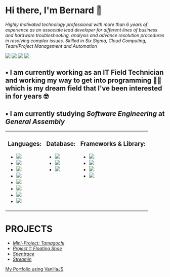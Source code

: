 <h1> Hi there, I'm Bernard 👋 </h1>

<!--
**nard-calma/nard-calma** is a ✨ _special_ ✨ repository because its `README.md` (this file) appears on your GitHub profile.

Here are some ideas to get you started:




- 🔭 I’m currently working on ...
- 🌱 I’m currently learning ...
- 👯 I’m looking to collaborate on ...
- 🤔 I’m looking for help with ...
- 💬 Ask me about ...
- 📫 How to reach me: ...
- 😄 Pronouns: ...
- ⚡ Fun fact: ...
-->

<em>Highly motivated technology professional with more than 6 years of experience as an associate lead developer for different lines of business and hardware troubleshooting, analysis and advance resolution procedures in resolving complex issues. Skilled in Six Sigma, Cloud Computing, Team/Project Management and Automation </em>

<a href="https://www.linkedin.com/in/bernard-calma/"><img src="https://img.shields.io/badge/LinkedIn-0077B5?style=for-the-badge&logo=linkedin&logoColor=white"/></a>
<a href="https://www.facebook.com/Ryzrnd.Shop/"><img src="https://img.shields.io/badge/Facebook-1877F2?style=for-the-badge&logo=facebook&logoColor=white"/></a>
<a href="https://stackoverflow.com/users/19430825/bernard-calma"><img src="https://img.shields.io/badge/Stack_Overflow-FE7A16?style=for-the-badge&logo=stack-overflow&logoColor=white"/></a>
<a href="https://github.com/Bernard-Calma"><img src="https://img.shields.io/badge/GitHub-100000?style=for-the-badge&logo=github&logoColor=white"/></a>


<h2><strong>• I am currently working as an IT Field Technician and working my way to get into programming 👨‍💻 which is my dream field that I've been interested in for years 🤓</strong></h2>
<h2><strong>• I am currently studying <em>Software Engineering</em> at <em>General Assembly</em></strong></h2>

<table>
    <tr>
        <td valign="top">
            <h3><strong>Languages:</strong></h3>
                <ul>
                    <li><img src="https://img.shields.io/badge/HTML5-E34F26?style=for-the-badge&logo=html5&logoColor=white"/></li>
                    <li><img src="https://img.shields.io/badge/CSS3-1572B6?style=for-the-badge&logo=css3&logoColor=white"/></li>
                    <li><img src="https://img.shields.io/badge/JavaScript-323330?style=for-the-badge&logo=javascript&logoColor=F7DF1E"/></li>
                    <li><img src="https://img.shields.io/badge/Java-ED8B00?style=for-the-badge&logo=java&logoColor=white"/></li>
                    <li><img src="https://img.shields.io/badge/C%2B%2B-00599C?style=for-the-badge&logo=c%2B%2B&logoColor=white"/></li>
                    <li><img src="https://img.shields.io/badge/Lua-2C2D72?style=for-the-badge&logo=lua&logoColor=white"/></li>
                    <li><img src="https://img.shields.io/badge/Python-FFD43B?style=for-the-badge&logo=python&logoColor=blue"/></li>
                    <li><img src="https://img.shields.io/badge/Arduino-00979D?style=for-the-badge&logo=Arduino&logoColor=white"/></li>
                </ul>
        </td>
        <td valign="top"> 
            <h3><strong>Database:</strong></h3>
                <ul>
                    <li><img src="https://img.shields.io/badge/MySQL-005C84?style=for-the-badge&logo=mysql&logoColor=white"/></li>
                    <li><img src="https://img.shields.io/badge/SQLite-07405E?style=for-the-badge&logo=sqlite&logoColor=white"/></li>
                    <li><img src="https://img.shields.io/badge/MongoDB-4EA94B?style=for-the-badge&logo=mongodb&logoColor=white"/></li>
                </ul>
        </td> 
        <td valign="top"> 
            <h3><strong>Frameworks & Library:</strong></h3>
                <ul>
                    <li><img src="https://img.shields.io/badge/.NET-512BD4?style=for-the-badge&logo=dotnet&logoColor=white"/></li>
                    <li><img src="https://img.shields.io/badge/jQuery-0769AD?style=for-the-badge&logo=jquery&logoColor=white"/></li>
                    <li><img src="https://img.shields.io/badge/Node.js-339933?style=for-the-badge&logo=nodedotjs&logoColor=whitee"/></li>
                    <li><img src="https://img.shields.io/badge/Shell_Script-121011?style=for-the-badge&logo=gnu-bash&logoColor=white"/></li>
                </ul> 
         </td>
    </tr>
</table>

<h1> PROJECTS </h1>
<ul>
    <i>
        <li><a href="https://bernard-calma.github.io/tamagotchi-project/">Mini-Project: Tamagochi</a>
        <li><a href="https://bernard-calma.github.io/project-1/">Project 1: Floating Shoe</a>
        <li><a href="http://spentrace.herokuapp.com/plan/">Spentrace</a>
        <li><a href="http://stream-in.herokuapp.com/plan/">Streamin</a>
    </i>
</ul>


<a href="https://bernard-calma.github.io/My_Portfolio/" target="_blank" >My Portfolio using VanillaJS</a>

